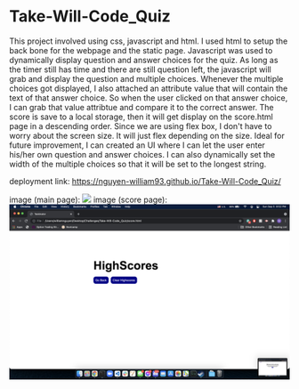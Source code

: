 # Take-Will-Code_Quiz

This project involved using css, javascript and html.
I used html to setup the back bone for the webpage and the static page. Javascript was used to dynamically display question and answer choices for the quiz. As long as the timer still has time and there are still question left, the javascript will grab and display the question and multiple choices. Whenever the multiple choices got displayed, I also attached an attribute value that will contain the text of that answer choice. So when the user clicked on that answer choice, I can grab that value attribtue and compare it to the correct answer.
The score is save to a local storage, then it will get display on the score.html page in a descending order. 
Since we are using flex box, I don't have to worry about the screen size. It will just flex depending on the size.
Ideal for future improvement, I can created an UI where I can let the user enter his/her own question and answer choices. I can also dynamically set the width of the multiple choices so that it will be set to the longest string.

deployment link: https://nguyen-william93.github.io/Take-Will-Code_Quiz/

image (main page): ![](/assets/imaages/main-page.png)
image (score page): ![](/assets/images/score-page.png)